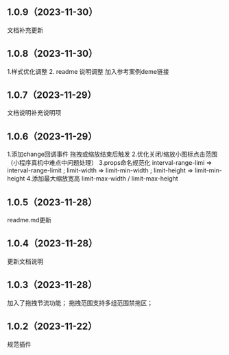 ## 1.0.9（2023-11-30）
文档补充更新
## 1.0.8（2023-11-30）
1.样式优化调整
2. readme 说明调整 加入参考案例deme链接
## 1.0.7（2023-11-29）
文档说明补充说明项
## 1.0.6（2023-11-29）
1.添加change回调事件 拖拽或缩放结束后触发
2.优化关闭/缩放小图标点击范围 （小程序真机中难点中问题处理）
3.props命名规范化 interval-range-limi => interval-range-limit ; limit-width => limit-min-width ; limit-height => limit-min-height
4.添加最大缩放宽高 limit-max-width / limit-max-height
## 1.0.5（2023-11-28）
readme.md更新
## 1.0.4（2023-11-28）
更新文档说明
## 1.0.3（2023-11-28）
加入了拖拽节流功能；
拖拽范围支持多组范围禁拖区；
## 1.0.2（2023-11-22）
规范插件
